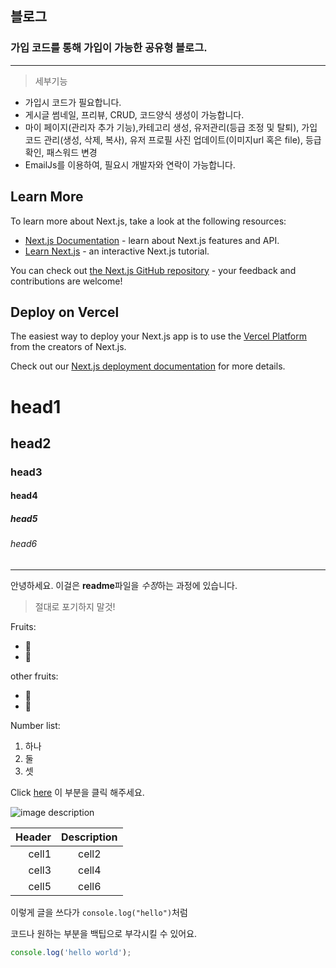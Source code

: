 ## 블로그


### 가입 코드를 통해 가입이 가능한 공유형 블로그.
---



>세부기능
- 가입시 코드가 필요합니다.
- 게시글 썸네일, 프리뷰, CRUD, 코드양식 생성이 가능합니다.
- 마이 페이지(관리자 추가 기능),카테고리 생성, 유저관리(등급 조정 및 탈퇴), 가입 코드 관리(생성, 삭제, 복사), 유저 프로필 사진 업데이트(이미지url 혹은 file), 등급 확인, 패스워드 변경
- EmailJs를 이용하여, 필요시 개발자와 연락이 가능합니다.






## Learn More

To learn more about Next.js, take a look at the following resources:

-   [Next.js Documentation](https://nextjs.org/docs) - learn about Next.js features and API.
-   [Learn Next.js](https://nextjs.org/learn) - an interactive Next.js tutorial.

You can check out [the Next.js GitHub repository](https://github.com/vercel/next.js/) - your feedback and contributions are welcome!

## Deploy on Vercel

The easiest way to deploy your Next.js app is to use the [Vercel Platform](https://vercel.com/new?utm_medium=default-template&filter=next.js&utm_source=create-next-app&utm_campaign=create-next-app-readme) from the creators of Next.js.

Check out our [Next.js deployment documentation](https://nextjs.org/docs/deployment) for more details.

<!--Heading-->

# head1

## head2

### head3

#### head4

##### head5

###### head6

<!--Line 대시 세 개면 줄을 그을 수 있다.-->

---

<!--Text attribute-->

안녕하세요. 이걸은 **readme**파일을 *수정*하는 과정에 있습니다.

<!--quote-->

> 절대로 포기하지 말것!

<!--Bullet list-->

Fruits:

-   🍑
-   🍈

other fruits:

-   🥝
-   🍓

Number list:

1. 하나
2. 둘
3. 셋

<!--Link-->

Click [here](https://www.youtube.com/watch?v=kMEb_BzyUqk) 이 부분을 클릭 해주세요.

<!--Image-->

![image description](https://cdn.pixabay.com/photo/2023/10/18/15/31/wind-8324507_640.jpg)

<!--Table :은 어디에 정렬할지를 설정함 :--:은 중앙정렬-->

| Header | Description |
| -----: | :---------: |
|  cell1 |    cell2    |
|  cell3 |    cell4    |
|  cell5 |    cell6    |

<!--code-->

이렇게 글을 쓰다가 `console.log("hello")`처럼

코드나 원하는 부분을 백팁으로 부각시킬 수 있어요.

<!--code Block-->

```js
console.log('hello world');
```
